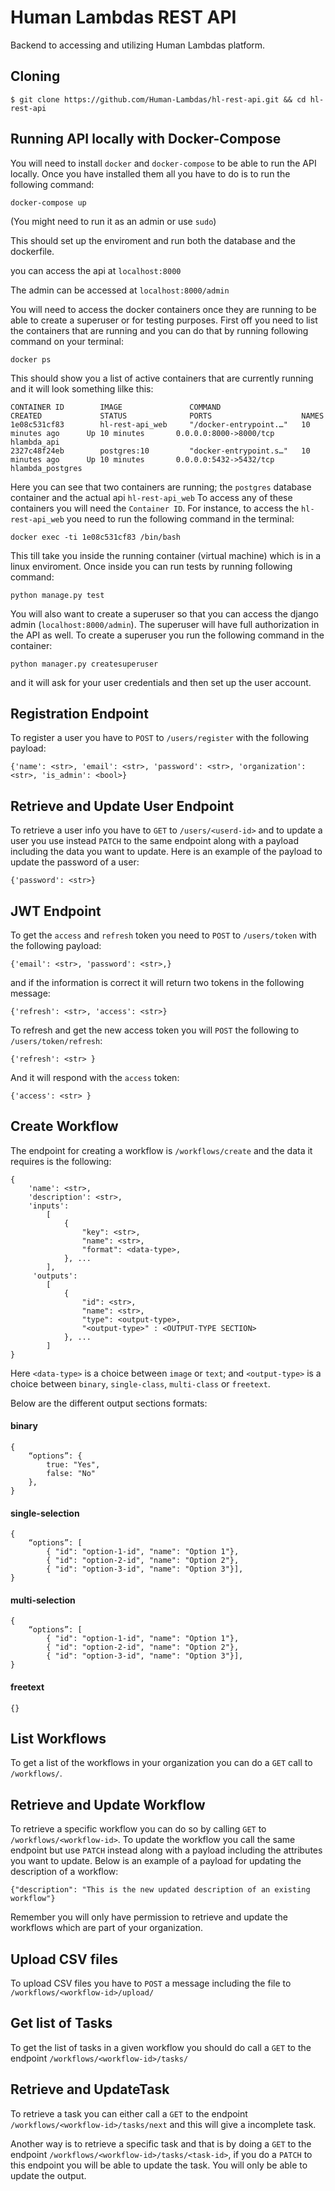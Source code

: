 
# Human Lambdas REST API
Backend to accessing and utilizing Human Lambdas platform. 

## Cloning

```
$ git clone https://github.com/Human-Lambdas/hl-rest-api.git && cd hl-rest-api
```

## Running API locally with Docker-Compose
You will need to install `docker` and `docker-compose` to be able to run the API locally. 
Once you have installed them all you have to do is to run the following command:
```
docker-compose up
```

(You might need to run it as an admin or use `sudo`)

This should set up the enviroment and run both the database and the dockerfile.

you can access the api at `localhost:8000`

The admin can be accessed at `localhost:8000/admin`

You will need to access the docker containers once they are running to be able to create a superuser or for testing purposes.
First off you need to list the containers that are running and you can do that by running following command on your terminal:
```
docker ps
```
This should show you a list of active containers that are currently running and it will look something lilke this:

```
CONTAINER ID        IMAGE               COMMAND                  CREATED             STATUS              PORTS                    NAMES
1e08c531cf83        hl-rest-api_web     "/docker-entrypoint.…"   10 minutes ago      Up 10 minutes       0.0.0.0:8000->8000/tcp   hlambda_api
2327c48f24eb        postgres:10         "docker-entrypoint.s…"   10 minutes ago      Up 10 minutes       0.0.0.0:5432->5432/tcp   hlambda_postgres
```
Here you can see that two containers are running; the `postgres` database container and the actual api `hl-rest-api_web`
To access any of these containers you will need the `Container ID`. For instance, to access the `hl-rest-api_web` you need to run the following command in the terminal:

```
docker exec -ti 1e08c531cf83 /bin/bash
``` 
This till take you inside the running container (virtual machine) which is in a linux enviroment. 
Once inside you can run tests by running following command: 
```
python manage.py test
```
You will also want to create a superuser so that you can access the django admin (`localhost:8000/admin`). The superuser will have full authorization in the API as well.
To create a superuser you run the following command in the container:

```
python manager.py createsuperuser
```
and it will ask for your user credentials and then set up the user account.  

## Registration Endpoint
To register a user you have to `POST` to `/users/register` with the following payload: 
```
{'name': <str>, 'email': <str>, 'password': <str>, 'organization': <str>, 'is_admin': <bool>}
```

## Retrieve and Update User Endpoint
To retrieve a user info you have to `GET` to `/users/<userd-id>`  and to update a user you use instead `PATCH` to the same endpoint along with a payload including the data you want to update. Here is an example of the payload to update the password of a user:

```
{'password': <str>}
``` 


## JWT Endpoint
To get the `access` and `refresh` token you need to `POST` to `/users/token` with the following payload: 
```
{'email': <str>, 'password': <str>,}
```
and if the information is correct it will return two tokens in the following message: 
```
{'refresh': <str>, 'access': <str>}
```

To refresh and get the new access token you will `POST` the following to `/users/token/refresh`:

```
{'refresh': <str> }
``` 

And it will respond with the `access` token: 

```
{'access': <str> }
``` 

## Create Workflow

The endpoint for creating a workflow is `/workflows/create` and the data it requires is the following: 

```
{
    'name': <str>, 
    'description': <str>, 
    'inputs': 
        [
            {
                "key": <str>, 
                "name": <str>, 
                "format": <data-type>,
            }, ...
        ], 
     'outputs': 
        [
            {
                "id": <str>, 
                "name": <str>, 
                "type": <output-type>,
                "<output-type>" : <OUTPUT-TYPE SECTION>
            }, ...
        ]
}
```
Here `<data-type>` is a choice between `image` or `text`; and `<output-type>` is a choice between `binary`, `single-class`, `multi-class` or `freetext`. 

Below are the different output sections formats:
#### binary
```
{
    “options”: {
        true: "Yes", 
        false: "No"
    },
}
``` 

#### single-selection
```
{
    “options”: [
        { "id": "option-1-id", "name": "Option 1"},
        { "id": "option-2-id", "name": "Option 2"},
        { "id": "option-3-id", "name": "Option 3"}],
}
```

#### multi-selection
```
{
    “options”: [
        { "id": "option-1-id", "name": "Option 1"},
        { "id": "option-2-id", "name": "Option 2"},
        { "id": "option-3-id", "name": "Option 3"}],
}
```

#### freetext
```
{}
```

## List Workflows

To get a list of the workflows in your organization you can do a `GET` call to `/workflows/`.

## Retrieve and Update Workflow

To retrieve a specific workflow you can do so by calling `GET` to `/workflows/<workflow-id>`. To update the workflow you call the same endpoint but use `PATCH` instead along with a payload including the attributes you want to update. Below is an example of a payload for updating the description of a workflow:
```
{"description": "This is the new updated description of an existing workflow"}
```
Remember you will only have permission to retrieve and update the workflows which are part of your organization.

## Upload CSV files

To upload CSV files you have to `POST` a message including the file to `/workflows/<workflow-id>/upload/`


## Get list of Tasks

To get the list of tasks in a given workflow you should do call a `GET` to the endpoint `/workflows/<workflow-id>/tasks/`

## Retrieve and UpdateTask

To retrieve a task you can either call a `GET` to the endpoint `/workflows/<workflow-id>/tasks/next` and this will give a incomplete task. 

Another way is to retrieve a specific task and that is by doing a `GET` to the endpoint `/workflows/<workflow-id>/tasks/<task-id>`, if you do a `PATCH` to this endpoint you will be able to update the task. You will only be able to update the output.